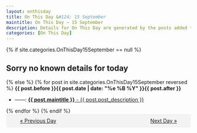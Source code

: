 ```yaml
---
layout: onthisday
title: On This Day &#124; 15 September
maintitle: On This Day — 15 September
description: Details for On This Day are generated by the posts added to the website so the content is subject to changes/updates over time.
categories: [On This Day]
---
```


{% if site.categories.OnThisDay15September == null %}
<h2>Sorry no known details for today</h2>
{% else %}
{% for post in site.categories.OnThisDay15September reversed %}
<strong>{{ post.before }}{{ post.date | date: "%e %B %Y" }}{{ post.after }}</strong>
<ul>
<li> ——: <a class="{{ post.class }}" href="{{ post.url }}"><strong>{{ post.maintitle }}</strong> - {{ post.post_description }}</a></li>
</ul>
{% endfor %}
{% endif %}
<br />
<div style="background-color: #f3f3f3; padding: 10px; border-radius: 5px; text-align: center; display: flex; justify-content: space-evenly;">
<a href="/onthisday/09/09-14">« Previous Day</a>
<span style="visibility:hidden;">[ Visit Leap Year February 29 ]</span>
<a href="/onthisday/09/09-16">Next Day »</a>
</div>
